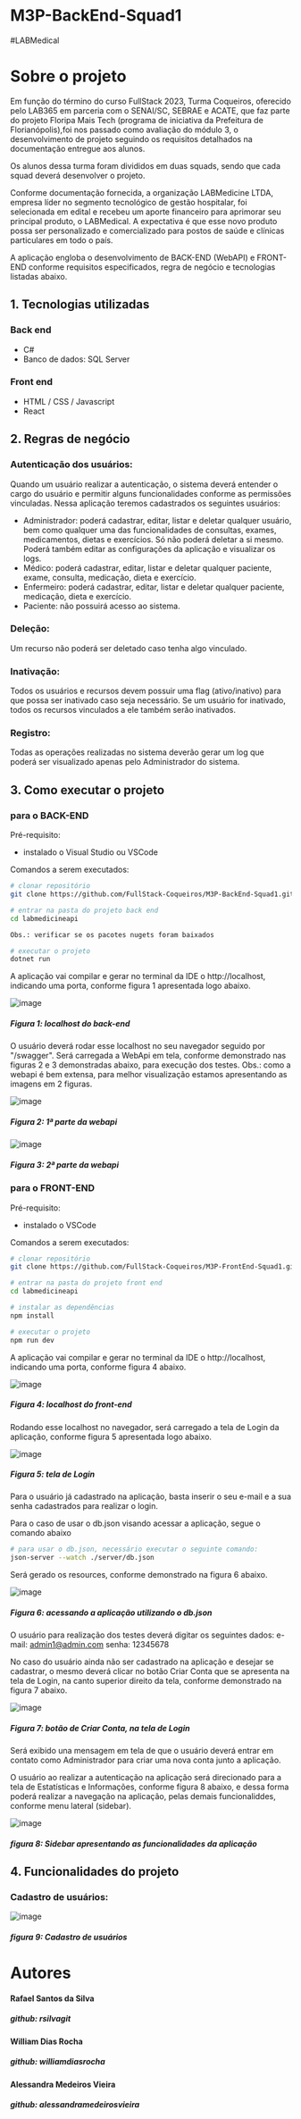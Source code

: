 # M3P-BackEnd-Squad1

#LABMedical

# Sobre o projeto

Em função do término do curso FullStack 2023, Turma Coqueiros, oferecido pelo LAB365 em parceria com o SENAI/SC, SEBRAE e ACATE, que faz parte do projeto Floripa Mais Tech (programa de iniciativa da Prefeitura de Florianópolis),foi nos passado como avaliação do módulo 3, o desenvolvimento de projeto seguindo os requisitos detalhados na documentação entregue aos alunos. 

Os alunos dessa turma foram divididos em duas squads, sendo que cada squad deverá desenvolver o projeto.

Conforme documentação fornecida, a organização LABMedicine LTDA, empresa líder no segmento tecnológico de gestão hospitalar, foi selecionada em edital e recebeu um aporte financeiro para aprimorar seu principal produto, o LABMedical. A expectativa é que esse novo produto possa ser personalizado e comercializado para postos de saúde e clínicas particulares em todo o país.

A aplicação engloba o desenvolvimento de BACK-END (WebAPI) e FRONT-END conforme requisitos especificados, regra de negócio e tecnologias listadas abaixo.

## 1. Tecnologias utilizadas

### Back end
- C#
- Banco de dados: SQL Server
### Front end
- HTML / CSS / Javascript
- React

## 2. Regras de negócio

### Autenticação dos usuários: 
Quando um usuário realizar a autenticação, o sistema deverá entender o cargo do usuário e permitir alguns funcionalidades conforme as permissões vinculadas. Nessa aplicação teremos cadastrados os seguintes usuários:
- Administrador: poderá cadastrar, editar, listar e deletar qualquer usuário, bem como qualquer uma das funcionalidades de consultas, exames, medicamentos, dietas e exercícios. Só não poderá deletar a si mesmo. Poderá também editar as configurações da aplicação e visualizar os logs.
- Médico: poderá cadastrar, editar, listar e deletar qualquer paciente, exame, consulta, medicação, dieta e exercício.
- Enfermeiro: poderá cadastrar, editar, listar e deletar qualquer paciente, medicação, dieta e exercício.
- Paciente: não possuirá acesso ao sistema.

### Deleção:
Um recurso não poderá ser deletado caso tenha algo vinculado.

### Inativação:
Todos os usuários e recursos devem possuir uma flag (ativo/inativo) para que possa ser inativado caso seja necessário. Se um usuário for inativado, todos os recursos vinculados a ele também serão inativados.

### Registro:
Todas as operações realizadas no sistema deverão gerar um log que poderá ser visualizado apenas pelo Administrador do sistema.

## 3. Como executar o projeto
### para o BACK-END

Pré-requisito:
- instalado o Visual Studio ou VSCode
  
Comandos a serem executados:
```bash
# clonar repositório
git clone https://github.com/FullStack-Coqueiros/M3P-BackEnd-Squad1.git

# entrar na pasta do projeto back end
cd labmedicineapi

Obs.: verificar se os pacotes nugets foram baixados

# executar o projeto
dotnet run
```
A aplicação vai compilar e gerar no terminal da IDE o http://localhost, indicando uma porta, conforme figura 1 apresentada logo abaixo.

![image](https://github.com/alessandramedeirosvieira/modelreadme/assets/125104709/2b6d29a0-af4a-462a-a1d2-241d144d4fb5)
##### Figura 1: localhost do back-end


O usuário deverá rodar esse localhost no seu navegador seguido por "/swagger". Será carregada a WebApi em tela, conforme demonstrado nas figuras 2 e 3 demonstradas abaixo, para execução dos testes.
Obs.: como a webapi é bem extensa, para melhor visualização estamos apresentando as imagens em 2 figuras.


![image](https://github.com/alessandramedeirosvieira/modelreadme/assets/125104709/691ec8a2-e217-4fad-b4bb-979e5e81c908)
##### Figura 2: 1ª parte da webapi


![image](https://github.com/alessandramedeirosvieira/modelreadme/assets/125104709/e7af7630-0a25-4e05-b481-47a5145a97aa)
##### Figura 3: 2ª parte da webapi

### para o FRONT-END
Pré-requisito: 
- instalado o VSCode

Comandos a serem executados:
```bash
# clonar repositório
git clone https://github.com/FullStack-Coqueiros/M3P-FrontEnd-Squad1.git

# entrar na pasta do projeto front end 
cd labmedicineapi

# instalar as dependências
npm install

# executar o projeto
npm run dev
```
A aplicação vai compilar e gerar no terminal da IDE o http://localhost, indicando uma porta, conforme figura 4 abaixo.


![image](https://github.com/alessandramedeirosvieira/modelreadme/assets/125104709/57efbfb6-b9cf-4cc1-80f6-c474038b2db5)
##### Figura 4: localhost do front-end



Rodando esse localhost no navegador, será carregado a tela de Login da aplicação, conforme figura 5 apresentada logo abaixo.


![image](https://github.com/alessandramedeirosvieira/modelreadme/assets/125104709/1aa06a69-2165-450a-bc55-a60403346491)
##### Figura 5: tela de Login



Para o usuário já cadastrado na aplicação, basta inserir o seu e-mail e a sua senha cadastrados para realizar o login.

Para o caso de usar o db.json visando acessar a aplicação, segue o comando abaixo

```bash
# para usar o db.json, necessário executar o seguinte comando:
json-server --watch ./server/db.json
```
Será gerado os resources, conforme demonstrado na figura 6 abaixo.


![image](https://github.com/alessandramedeirosvieira/modelreadme/assets/125104709/d4513bd3-2f30-48ff-9653-4b85a8fd253a)
##### Figura 6: acessando a aplicação utilizando o db.json



O usuário para realização dos testes deverá digitar os seguintes dados:
e-mail: admin1@admin.com
senha: 12345678

No caso do usuário ainda não ser cadastrado na aplicação e desejar se cadastrar, o mesmo deverá clicar no botão Criar Conta que se apresenta na tela de Login, na canto superior direito da tela, conforme demonstrado na figura 7 abaixo.


![image](https://github.com/alessandramedeirosvieira/modelreadme/assets/125104709/86711d39-1c02-411a-b4b0-2e227709c453)
##### Figura 7: botão de Criar Conta, na tela de Login



Será exibido una mensagem em tela de que o usuário deverá entrar em contato como Administrador para criar uma nova conta junto a aplicação.


O usuário ao realizar a autenticação na aplicação será direcionado para a tela de Estatísticas e Informações, conforme figura 8 abaixo, e dessa forma poderá realizar a navegação na aplicação, pelas demais funcionaliddes, conforme menu lateral (sidebar).

![image](https://github.com/alessandramedeirosvieira/modelreadme/assets/125104709/16ac1447-fbf2-4ef9-9863-b61870f7110d)
##### figura 8: Sidebar apresentando as funcionalidades da aplicação

## 4. Funcionalidades do projeto

### Cadastro de usuários: 

![image](https://github.com/alessandramedeirosvieira/modelreadme/assets/125104709/c8ebffa2-0a54-4e39-a596-276b676ed7f0)
##### figura 9: Cadastro de usuários


# Autores


#### Rafael Santos da Silva 
##### github: rsilvagit

#### William Dias Rocha
#####  github: williamdiasrocha

#### Alessandra Medeiros Vieira
#####  github: alessandramedeirosvieira





